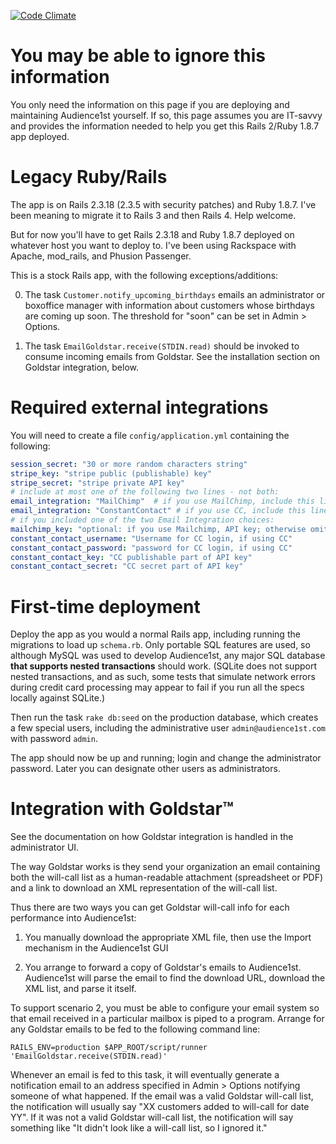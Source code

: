 [![Code Climate](https://codeclimate.com/github/armandofox/audience1st/badges/gpa.svg)](https://codeclimate.com/github/armandofox/audience1st)

# You may be able to ignore this information

You only need the information on this page if you are deploying and maintaining Audience1st yourself.  If so, this page assumes you are IT-savvy and provides the information needed to help you get this Rails 2/Ruby 1.8.7 app deployed.

# Legacy Ruby/Rails

The app is on Rails 2.3.18 (2.3.5 with security patches) and Ruby 1.8.7.  I've been meaning to migrate it to Rails 3 and then Rails 4.  Help welcome.

But for now you'll have to get Rails 2.3.18 and Ruby 1.8.7 deployed on whatever host you want to deploy to.  I've been using Rackspace with Apache, mod_rails, and Phusion Passenger.

This is a stock Rails app, with the following exceptions/additions:

0. The task `Customer.notify_upcoming_birthdays` emails an administrator or boxoffice manager with information about customers whose birthdays are coming up soon.  The threshold for "soon" can be set in Admin > Options.

0. The task `EmailGoldstar.receive(STDIN.read)` should be invoked to consume incoming emails from Goldstar.  See the installation section on Goldstar integration, below.

# Required external integrations

You will need to create a file `config/application.yml` containing the following:

```yaml
session_secret: "30 or more random characters string"
stripe_key: "stripe public (publishable) key"
stripe_secret: "stripe private API key"
# include at most one of the following two lines - not both:
email_integration: "MailChimp"  # if you use MailChimp, include this line verbatim, else omit
email_integration: "ConstantContact" # if you use CC, include this line verbatime, else omit
# if you included one of the two Email Integration choices:
mailchimp_key: "optional: if you use Mailchimp, API key; otherwise omit this entry"
constant_contact_username: "Username for CC login, if using CC"
constant_contact_password: "password for CC login, if using CC"
constant_contact_key: "CC publishable part of API key"
constant_contact_secret: "CC secret part of API key"
```

# First-time deployment

Deploy the app as you would a normal Rails app, including running the migrations to load up `schema.rb`.  Only portable SQL features are used, so although MySQL was used to develop Audience1st, any major SQL database **that supports nested transactions** should work.  (SQLite does not support nested transactions, and as such, some tests that simulate network errors during credit card processing may appear to fail if you run all the specs locally against SQLite.)

Then run the task `rake db:seed` on the production database, which creates a few special users, including the administrative user `admin@audience1st.com` with password `admin`.

The app should now be up and running; login and change the administrator password.  Later you can designate other users as administrators.

# Integration with Goldstar™

See the documentation on how Goldstar integration is handled in the administrator UI.

The way Goldstar works is they send your organization an email containing both the will-call list as a human-readable attachment (spreadsheet or PDF) and a link to download an XML representation of the will-call list.

Thus there are two ways you can get Goldstar will-call info for each performance into Audience1st:

1. You manually download the appropriate XML file, then use the Import mechanism in the Audience1st GUI

2. You arrange to forward a copy of Goldstar's emails to Audience1st.  Audience1st will parse the email to find the download URL, download the XML list, and parse it itself.

To support scenario 2, you must be able to configure your email system so that email received in a particular mailbox is piped to a program.  Arrange for any Goldstar emails to be fed to the following command line:

`RAILS_ENV=production $APP_ROOT/script/runner 'EmailGoldstar.receive(STDIN.read)'`

Whenever an email is fed to this task, it will eventually generate a notification email to an address specified in Admin > Options notifying someone of what happened.  If the email was a valid Goldstar will-call list, the notification will usually say "XX customers added to will-call for date YY".  If it was not a valid Goldstar will-call list, the notification will say something like "It didn't look like a will-call list, so I ignored it."


